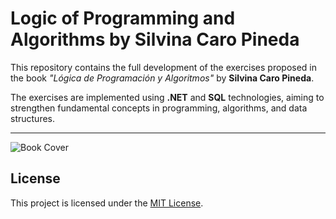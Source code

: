 # Logic of Programming and Algorithms by Silvina Caro Pineda

This repository contains the full development of the exercises proposed in the book _"Lógica de Programación y Algoritmos"_ by **Silvina Caro Pineda**.

The exercises are implemented using **.NET** and **SQL** technologies, aiming to strengthen fundamental concepts in programming, algorithms, and data structures.

---

![Book Cover](https://github.com/user-attachments/assets/fdc6cad7-412d-47b3-89d4-8c8c74c6a5b4)


## License
This project is licensed under the [MIT License](./LICENSE).
